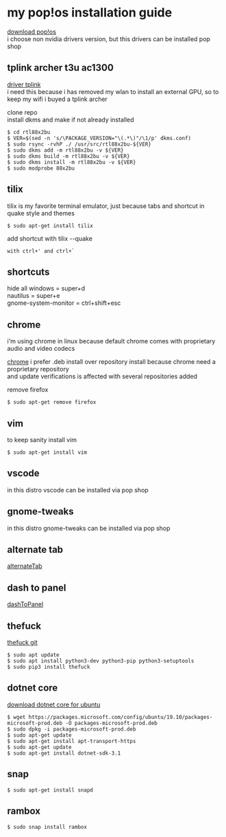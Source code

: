 # my pop!os installation guide

[download pop!os](https://pop.system76.com/)  
i choose non nvidia drivers version, but this drivers can be installed pop shop  
  
## tplink archer t3u ac1300
[driver tplink](https://github.com/cilynx/rtl88x2BU)  
i need this because i has removed my wlan to install an external GPU, so to keep my wifi i buyed a tplink archer  
  
clone repo  
install dkms and make if not already installed  
  
```console
$ cd rtl88x2bu  
$ VER=$(sed -n 's/\PACKAGE_VERSION="\(.*\)"/\1/p' dkms.conf)  
$ sudo rsync -rvhP ./ /usr/src/rtl88x2bu-${VER}  
$ sudo dkms add -m rtl88x2bu -v ${VER}  
$ sudo dkms build -m rtl88x2bu -v ${VER}  
$ sudo dkms install -m rtl88x2bu -v ${VER}  
$ sudo modprobe 88x2bu  
```
  
  
## tilix
tilix is my favorite terminal emulator, just because tabs and shortcut in quake style and themes  
```console
$ sudo apt-get install tilix  
```
  
add shortcut with tilix --quake  
```console
with ctrl+' and ctrl+`  
```
  
  
## shortcuts
hide all windows = super+d  
nautilus = super+e  
gnome-system-monitor = ctrl+shift+esc  
  
  
## chrome
i'm using chrome in linux because default chrome comes with proprietary audio and video codecs  
  
[chrome](https://www.google.com.br/chrome/)
i prefer .deb install over repository install because chrome need a proprietary repository  
and update verifications is affected with several repositories added  
  
remove firefox  
```console
$ sudo apt-get remove firefox  
```
  
  
## vim
to keep sanity install vim  
```console
$ sudo apt-get install vim
```
  
  
## vscode
in this distro vscode can be installed via pop shop  
  
  
## gnome-tweaks
in this distro gnome-tweaks can be installed via pop shop  
  
  
## alternate tab
[alternateTab](https://extensions.gnome.org/extension/15/alternatetab/)  
  
  
## dash to panel
[dashToPanel](https://extensions.gnome.org/extension/1160/dash-to-panel/)  
  
  
## thefuck
[thefuck git](https://github.com/nvbn/thefuck)  
```console
$ sudo apt update
$ sudo apt install python3-dev python3-pip python3-setuptools
$ sudo pip3 install thefuck
```
  
  
## dotnet core
[download dotnet core for ubuntu](https://docs.microsoft.com/pt-br/dotnet/core/install/linux-package-manager-ubuntu-1910)  
```console
$ wget https://packages.microsoft.com/config/ubuntu/19.10/packages-microsoft-prod.deb -O packages-microsoft-prod.deb  
$ sudo dpkg -i packages-microsoft-prod.deb  
$ sudo apt-get update  
$ sudo apt-get install apt-transport-https  
$ sudo apt-get update  
$ sudo apt-get install dotnet-sdk-3.1  
```
  
  
## snap
```console
$ sudo apt-get install snapd  
```
  
  
## rambox
```console
$ sudo snap install rambox
```
